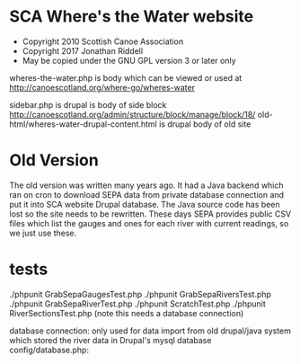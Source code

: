 # SCA Where's the Water website

* Copyright 2010 Scottish Canoe Association
* Copyright 2017 Jonathan Riddell
* May be copied under the GNU GPL version 3 or later only

wheres-the-water.php is body which can be viewed or used at http://canoescotland.org/where-go/wheres-water

sidebar.php is drupal is body of side block http://canoescotland.org/admin/structure/block/manage/block/18/
old-html/wheres-water-drupal-content.html is drupal body of old site

Old Version
================
The old version was written many years ago.  It had a Java backend which ran on cron to download SEPA data from private database connection and put it
into SCA website Drupal database.  The Java source code has been lost so the site needs to be rewritten.  These days SEPA provides public CSV files which list the gauges and ones for each river with current readings, so we just use these.

tests
=====
./phpunit GrabSepaGaugesTest.php
./phpunit GrabSepaRiversTest.php
./phpunit GrabSepaRiverTest.php
./phpunit ScratchTest.php
./phpunit RiverSectionsTest.php   (note this needs a database connection)

database connection:
only used for data import from old drupal/java system which stored the river data in Drupal's mysql database
 config/database.php:
 <?php
 $servername = "localhost";
 $username = "scauser";
 $password = "xxx";
 $dbname = "scadb";

code:
lib/Scratch.php  class to play around and test with
lib/GrabSepaGauges  class to download SEPA gauge data and return it as array, sepaData() is the main method to use
lib/RiverSections.php Class to deal with the river sections data, edit the data and export it as Javascript (most of the action happens here)
lib/GrabSepaRivers  class to provide and save/load json with current river readings, when it needs to update data it uses below class
lib/GrabSepaRiver  class to download current reading data for a river

admin/river-section.php  admin UI to set, add and delete river sections
